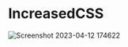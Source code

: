 # IncreasedCSS
![Screenshot 2023-04-12 174622](https://user-images.githubusercontent.com/123893924/231602690-399a7914-b319-486f-80b8-d5683607ca22.png)

